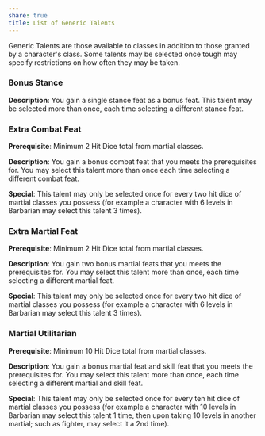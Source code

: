 ```yaml
---
share: true
title: List of Generic Talents
---
```

Generic Talents are those available to classes in addition to those granted by a character's class. Some talents may be selected once tough may specify restrictions on how often they may be taken.
<h3><span><p>Bonus Stance</p></span></h3><p><span><p><b>Description</b>:    You gain a single stance feat as a bonus feat. This talent may be selected more than once, each time selecting a different stance feat.<br></p></span></p><h3><span><p>Extra Combat Feat</p></span></h3><p><span><p><b>Prerequisite</b>:    Minimum 2 Hit Dice total from martial classes.<br></p></span></p><p><span><p><b>Description</b>:    You gain a bonus combat feat that you meets the prerequisites for. You may select this talent more than once each time selecting a different combat feat.<br></p></span></p><p><span><p><b>Special</b>:    This talent may only be selected once for every two hit dice of martial classes you possess (for example a character with 6 levels in Barbarian may select this talent 3 times).<br></p></span></p><h3><span><p>Extra Martial Feat</p></span></h3><p><span><p><b>Prerequisite</b>:    Minimum 2 Hit Dice total from martial classes.<br></p></span></p><p><span><p><b>Description</b>:    You gain two bonus martial feats that you meets the prerequisites for. You may select this talent more than once, each time selecting a different martial feat.<br></p></span></p><p><span><p><b>Special</b>:    This talent may only be selected once for every two hit dice of martial classes you possess (for example a character with 6 levels in Barbarian may select this talent 3 times).<br></p></span></p><h3><span><p>Martial Utilitarian</p></span></h3><p><span><p><b>Prerequisite</b>:    Minimum 10 Hit Dice total from martial classes.<br></p></span></p><p><span><p><b>Description</b>:    You gain a bonus martial feat and skill feat that you meets the prerequisites for. You may select this talent more than once, each time selecting a different martial and skill feat.<br></p></span></p><p><span><p><b>Special</b>:    This talent may only be selected once for every ten hit dice of martial classes you possess (for example a character with 10 levels in Barbarian may select this talent 1 time, then upon taking 10 levels in another martial; such as fighter, may select it a 2nd time).<br></p></span></p>